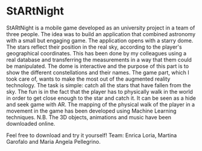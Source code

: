 # StARtNight
StARtNight is a mobile game developed as an university project in a team of three people. The idea was to build an application that combined astronomy with a small but engaging game.
The application opens with a starry dome. The stars reflect their position in the real sky, according to the player's geographical coordinates. This has been done by my colleagues using a real database and transferring the measurements in a way that them could be manipulated. The dome is interactive and the purpose of this part is to show the different constellations and their names.
The game part, which I took care of, wants to make the most out of the augmented reality technology. The task is simple: catch all the stars that have fallen from the sky. The fun is in the fact that the player has to physically walk in the world in order to get close enough to the star and catch it. It can be seen as a hide and seek game with AR.
The mapping of the physical walk of the player in a movement in the game has been developed using Machine Learning techniques.
N.B. The 3D objects, animations and music have been downloaded online.

Feel free to download and try it yourself!
Team: Enrica Loria, Martina Garofalo and Maria Angela Pellegrino.
